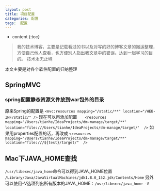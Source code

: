 ```yaml
---
layout: post
title: 项目配置
categories: 配置
tags:  配置
---
```


* content
{:toc}

> 我的技术博客，主要是记载看过的书以及对写的好的博客文章的搬运整理，方便自己他人查看，也方便别人指出我文章中的错误，达到一起学习的目的。
> 技术永无止境

本文主要是对各个软件配置的归纳整理

## SpringMVC

### spring配置静态资源文件放到war包外的目录

原来Spring的配置是
`<mvc:resources mapping="/static/**" location="/WEB-INF/static/" />`
现在可以再添加配置
`	<resources mapping="/Users/tianhe/IdeaProjects/dm-manage/target/**" location="file:///Users/tianhe/IdeaProjects/dm-manage/target/"  />`
如果用properties配置的话，再改成
`<resources mapping="/Users/tianhe/IdeaProjects/dm-manage/target/**" location="file:///${test}/target/"  />`


## Mac下JAVA_HOME查找

`/usr/libexec/java_home`命令可以得到JAVA_HOME位置
`/Library/Java/JavaVirtualMachines/jdk1.8.0_152.jdk/Contents/Home`
另外可以使用-V选项列出所有版本的JAVA_HOME：`/usr/libexec/java_home -V`



